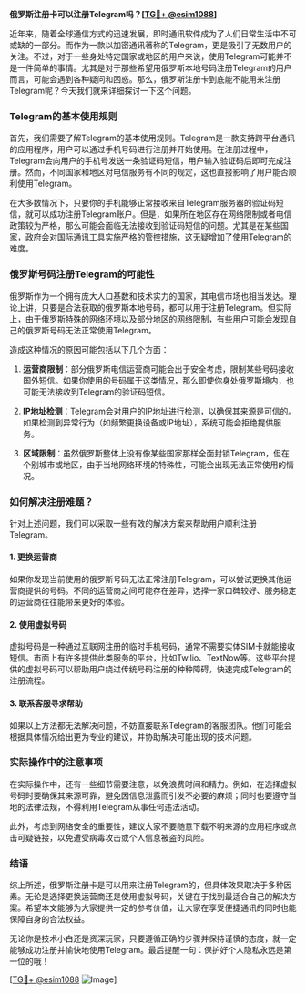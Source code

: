 **俄罗斯注册卡可以注册Telegram吗？[[TG💪+ @esim1088](https://t.me/s/esim1088)]**

近年来，随着全球通信方式的迅速发展，即时通讯软件成为了人们日常生活中不可或缺的一部分。而作为一款以加密通讯著称的Telegram，更是吸引了无数用户的关注。不过，对于一些身处特定国家或地区的用户来说，使用Telegram可能并不是一件简单的事情。尤其是对于那些希望用俄罗斯本地号码注册Telegram的用户而言，可能会遇到各种疑问和困惑。那么，俄罗斯注册卡到底能不能用来注册Telegram呢？今天我们就来详细探讨一下这个问题。

### Telegram的基本使用规则

首先，我们需要了解Telegram的基本使用规则。Telegram是一款支持跨平台通讯的应用程序，用户可以通过手机号码进行注册并开始使用。在注册过程中，Telegram会向用户的手机号发送一条验证码短信，用户输入验证码后即可完成注册。然而，不同国家和地区对电信服务有不同的规定，这也直接影响了用户能否顺利使用Telegram。

在大多数情况下，只要你的手机能够正常接收来自Telegram服务器的验证码短信，就可以成功注册Telegram账户。但是，如果所在地区存在网络限制或者电信政策较为严格，那么可能会面临无法接收到验证码短信的问题。尤其是在某些国家，政府会对国际通讯工具实施严格的管控措施，这无疑增加了使用Telegram的难度。

### 俄罗斯号码注册Telegram的可能性

俄罗斯作为一个拥有庞大人口基数和技术实力的国家，其电信市场也相当发达。理论上讲，只要是合法获取的俄罗斯本地号码，都可以用于注册Telegram。但实际上，由于俄罗斯特殊的网络环境以及部分地区的网络限制，有些用户可能会发现自己的俄罗斯号码无法正常使用Telegram。

造成这种情况的原因可能包括以下几个方面：

1. **运营商限制**：部分俄罗斯电信运营商可能会出于安全考虑，限制某些号码接收国外短信。如果你使用的号码属于这类情况，那么即使你身处俄罗斯境内，也可能无法接收到Telegram的验证码短信。

2. **IP地址检测**：Telegram会对用户的IP地址进行检测，以确保其来源是可信的。如果检测到异常行为（如频繁更换设备或IP地址），系统可能会拒绝提供服务。

3. **区域限制**：虽然俄罗斯整体上没有像某些国家那样全面封锁Telegram，但在个别城市或地区，由于当地网络环境的特殊性，可能会出现无法正常使用的情况。

### 如何解决注册难题？

针对上述问题，我们可以采取一些有效的解决方案来帮助用户顺利注册Telegram。

#### 1. 更换运营商

如果你发现当前使用的俄罗斯号码无法正常注册Telegram，可以尝试更换其他运营商提供的号码。不同的运营商之间可能存在差异，选择一家口碑较好、服务稳定的运营商往往能带来更好的体验。

#### 2. 使用虚拟号码

虚拟号码是一种通过互联网注册的临时手机号码，通常不需要实体SIM卡就能接收短信。市面上有许多提供此类服务的平台，比如Twilio、TextNow等。这些平台提供的虚拟号码可以帮助用户绕过传统号码注册的种种障碍，快速完成Telegram的注册流程。

#### 3. 联系客服寻求帮助

如果以上方法都无法解决问题，不妨直接联系Telegram的客服团队。他们可能会根据具体情况给出更为专业的建议，并协助解决可能出现的技术问题。

### 实际操作中的注意事项

在实际操作中，还有一些细节需要注意，以免浪费时间和精力。例如，在选择虚拟号码时要确保其来源可靠，避免因信息泄露而引发不必要的麻烦；同时也要遵守当地的法律法规，不得利用Telegram从事任何违法活动。

此外，考虑到网络安全的重要性，建议大家不要随意下载不明来源的应用程序或点击可疑链接，以免遭受病毒攻击或个人信息被盗的风险。

### 结语

综上所述，俄罗斯注册卡是可以用来注册Telegram的，但具体效果取决于多种因素。无论是选择更换运营商还是使用虚拟号码，关键在于找到最适合自己的解决方案。希望本文能够为大家提供一定的参考价值，让大家在享受便捷通讯的同时也能保障自身的合法权益。

无论你是技术小白还是资深玩家，只要遵循正确的步骤并保持谨慎的态度，就一定能够成功注册并愉快地使用Telegram。最后提醒一句：保护好个人隐私永远是第一位的哦！

[[TG💪+ @esim1088](https://t.me/s/esim1088) ![Image](https://i.postimg.cc/4NQfJmqS/Snipaste-2025-05-13-00-14-12.png)]